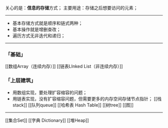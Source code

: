 关心的是：**信息的存储**方式；
主要用途：存储之后想要访问的元素；
***
- 基本存储方式就是顺序和链式两种；
- 基本操作就是增删查改；
- 遍历方式无非迭代和递归；
***
### 「基础」
  [[数组Array（连续内存）]]
  [[链表LInked List（非连续内存）]]
### 「上层建筑」
-   用数组实现，要处理扩容缩容的问题；
-   用链表实现，没有扩容缩容问题，但需要更多的内存空间存储节点指针；
  [[栈stack]]
  [[队列queue]]
  [[哈希表 Hash Table]]
  [[树tree]]
  [[图]]
***
[[集合Set]]
[[字典 Dictionary]]
[[堆Heap]]
